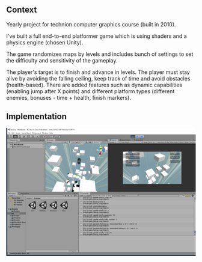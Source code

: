 ## Context

Yearly project for technion computer graphics course (built in 2010). 

I've built a full end-to-end platformer game which is using shaders and a physics engine (chosen Unity).

The game randomizes maps by levels and includes bunch of settings to set the difficulty and sensitivity of the gameplay.

The player's target is to finish and advance in levels. The player must stay alive by avoiding the falling ceiling, keep track of time and avoid obstacles (health-based).
There are added features such as dynamic capabilities (enabling jump after X points) and different platform types (different enemies, bonuses - time + health, finish markers).

## Implementation

![Editor](/Docs/FallingMan3DUnityEditor.PNG?raw=true "Editor")
